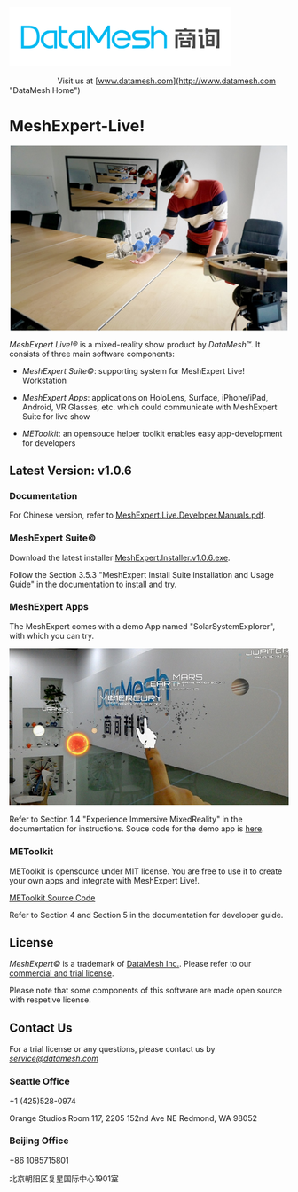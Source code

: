 
<img src="https://github.com/DataMesh-OpenSource/MeshExpert-Live/blob/master/resources/datamesh.png" width="400">

                                                                Visit us at [www.datamesh.com](http://www.datamesh.com "DataMesh Home")


# MeshExpert-Live!

<p align="center">
<img src="https://github.com/DataMesh-OpenSource/MeshExpert-Live/blob/master/resources/MeshExpert-Live-Show.jpeg" alt="MeshExpert-Live-Show" width="500">
</p>

*MeshExpert Live!&reg;* is a mixed-reality show product by *DataMesh&trade;*. It consists of three main software components:
* *MeshExpert Suite&copy;*: supporting system for MeshExpert Live! Workstation

* *MeshExpert Apps*: applications on HoloLens, Surface, iPhone/iPad, Android, VR Glasses, etc. which could communicate with MeshExpert Suite for live show

* *METoolkit*: an opensouce helper toolkit enables easy app-development for developers

## Latest Version: v1.0.6

### Documentation

For Chinese version, refer to [MeshExpert.Live.Developer.Manuals.pdf](https://github.com/DataMesh-OpenSource/MeshExpert-Live/releases/download/v1.0.6/MeshExpert.Live.Developer.Manuals.v1.0.6.Chinese.pdf "MeshExpert.Live.Developer.Manuals.v1.0.6.Chinese.pdf").

### MeshExpert Suite&copy;

Download the latest installer [MeshExpert.Installer.v1.0.6.exe](https://github.com/DataMesh-OpenSource/MeshExpert-Live/releases/download/v1.0.6/MeshExpert.Installer.v1.0.6.exe "MeshExpert Installer v1.0.6").

Follow the Section 3.5.3 "MeshExpert Install Suite Installation and Usage Guide" in the documentation to install and try.

### MeshExpert Apps

The MeshExpert comes with a demo App named "SolarSystemExplorer", with which you can try. 

<p align="center">
<img src="https://github.com/DataMesh-OpenSource/MeshExpert-Live/blob/master/resources/SolarSystemExplorer-show.jpg" width="600">
</p>

Refer to Section 1.4 "Experience Immersive MixedReality" in the documentation for instructions. Souce code for the demo app is [here](https://github.com/DataMesh-OpenSource/SolarSystemExplorer "SolarSystemExplorer Source Code"). 

### METoolkit

METoolkit is opensource under MIT license. You are free to use it to create your own apps and integrate with MeshExpert Live!.

[METoolkit Source Code](https://github.com/DataMesh-OpenSource/METoolkit "METoolkit souce")

Refer to Section 4 and Section 5 in the documentation for developer guide.


## License

*MeshExpert&copy;* is a trademark of [DataMesh Inc.](http://www.datamesh.com "DataMesh"). Please refer to our [commercial and trial license](https://github.com/DataMesh-OpenSource/MeshExpert-Live/blob/master/LICENSE.txt "Software License Agreement").

Please note that some components of this software are made open source with respetive license.

## Contact Us

For a trial license or any questions, please contact us by *service@datamesh.com*
   
### Seattle Office
+1 (425)528-0974

Orange Studios 
Room 117, 2205 152nd Ave NE 
Redmond, WA 98052

### Beijing Office
+86 1085715801

北京朝阳区复星国际中心1901室
